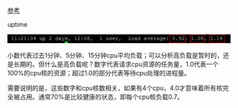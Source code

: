 [参考](https://www.computerworld.com/article/2833435/how-to-interpret-cpu-load-on-linux.html)

uptime

![2_15.png](load/2_15-100522188-orig.png)

小数代表过去1分钟、5分钟、15分钟cpu平均负载；可以分析高负载是暂时的，还是长期的。但什么是高负载呢？数字代表请求cpu资源的任务量，1.0代表一个100%的cpu核的资源；超过1.0的部分代表等待cpu处理的进程量。

需要说明的是，这些数字和cpu核数相关，如果有4个cpu，4.0才意味着所有核完全被占用。通常70%是比较健康的状态，即每个cpu核负载0.7。

